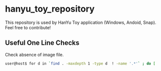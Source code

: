 # hanyu_toy_repository

This repository is used by HanYu Toy application (Windows, Andoid, Snap).
Feel free to contribute!  

## Useful One Line Checks

Check absence of image file.

```bash
user@host$ for d in `find . -maxdepth 1 -type d  ! -name '.*'` ; do [ ! -e $d/image.svg ] && echo -n $d && cat $d/pt.txt && echo "" ; done
```
